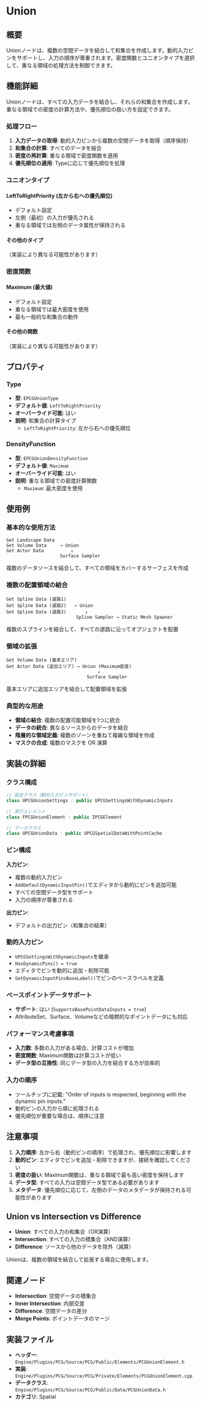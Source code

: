 # Union

## 概要

Unionノードは、複数の空間データを結合して和集合を作成します。動的入力ピンをサポートし、入力の順序が尊重されます。密度関数とユニオンタイプを選択して、重なる領域の処理方法を制御できます。

## 機能詳細

Unionノードは、すべての入力データを結合し、それらの和集合を作成します。重なる領域での密度の計算方法や、優先順位の扱い方を設定できます。

### 処理フロー

1. **入力データの取得**: 動的入力ピンから複数の空間データを取得（順序保持）
2. **和集合の計算**: すべてのデータを結合
3. **密度の再計算**: 重なる領域で密度関数を適用
4. **優先順位の適用**: Typeに応じて優先順位を処理

### ユニオンタイプ

#### LeftToRightPriority (左から右への優先順位)
- デフォルト設定
- 左側（最初）の入力が優先される
- 重なる領域では左側のデータ属性が保持される

#### その他のタイプ
（実装により異なる可能性があります）

### 密度関数

#### Maximum (最大値)
- デフォルト設定
- 重なる領域では最大密度を使用
- 最も一般的な和集合の動作

#### その他の関数
（実装により異なる可能性があります）

## プロパティ

### Type
- **型**: `EPCGUnionType`
- **デフォルト値**: `LeftToRightPriority`
- **オーバーライド可能**: はい
- **説明**: 和集合の計算タイプ
  - `LeftToRightPriority`: 左から右への優先順位

### DensityFunction
- **型**: `EPCGUnionDensityFunction`
- **デフォルト値**: `Maximum`
- **オーバーライド可能**: はい
- **説明**: 重なる領域での密度計算関数
  - `Maximum`: 最大密度を使用

## 使用例

### 基本的な使用方法

```
Get Landscape Data
Get Volume Data     → Union
Get Actor Data          ↓
                    Surface Sampler
```

複数のデータソースを結合して、すべての領域をカバーするサーフェスを作成

### 複数の配置領域の結合

```
Get Spline Data (道路1)
Get Spline Data (道路2)   → Union
Get Spline Data (道路3)       ↓
                          Spline Sampler → Static Mesh Spawner
```

複数のスプラインを結合して、すべての道路に沿ってオブジェクトを配置

### 領域の拡張

```
Get Volume Data (基本エリア)
Get Actor Data (追加エリア) → Union (Maximum密度)
                                  ↓
                              Surface Sampler
```

基本エリアに追加エリアを結合して配置領域を拡張

### 典型的な用途

- **領域の結合**: 複数の配置可能領域を1つに統合
- **データの統合**: 異なるソースからのデータを結合
- **階層的な領域定義**: 複数のゾーンを重ねて複雑な領域を作成
- **マスクの合成**: 複数のマスクを OR 演算

## 実装の詳細

### クラス構成

```cpp
// 設定クラス（動的入力ピンサポート）
class UPCGUnionSettings : public UPCGSettingsWithDynamicInputs

// 実行エレメント
class FPCGUnionElement : public IPCGElement

// データクラス
class UPCGUnionData : public UPCGSpatialDataWithPointCache
```

### ピン構成

**入力ピン**:
- 複数の動的入力ピン
- `AddDefaultDynamicInputPin()`でエディタから動的にピンを追加可能
- すべての空間データ型をサポート
- 入力の順序が尊重される

**出力ピン**:
- デフォルトの出力ピン（和集合の結果）

### 動的入力ピン

- `UPCGSettingsWithDynamicInputs`を継承
- `HasDynamicPins() = true`
- エディタでピンを動的に追加・削除可能
- `GetDynamicInputPinsBaseLabel()`でピンのベースラベルを定義

### ベースポイントデータサポート

- **サポート**: はい (`SupportsBasePointDataInputs = true`)
- AttributeSet、Surface、Volumeなどの暗黙的なポイントデータにも対応

### パフォーマンス考慮事項

- **入力数**: 多数の入力がある場合、計算コストが増加
- **密度関数**: Maximum関数は計算コストが低い
- **データ型の互換性**: 同じデータ型の入力を結合する方が効率的

### 入力の順序

- ツールチップに記載: "Order of inputs is respected, beginning with the dynamic pin inputs."
- 動的ピンの入力から順に処理される
- 優先順位が重要な場合は、順序に注意

## 注意事項

1. **入力順序**: 左から右（動的ピンの順序）で処理され、優先順位に影響します
2. **動的ピン**: エディタでピンを追加・削除できますが、接続を確認してください
3. **密度の扱い**: Maximum関数は、重なる領域で最も高い密度を保持します
4. **データ型**: すべての入力は空間データ型である必要があります
5. **メタデータ**: 優先順位に応じて、左側のデータのメタデータが保持される可能性があります

## Union vs Intersection vs Difference

- **Union**: すべての入力の和集合（OR演算）
- **Intersection**: すべての入力の積集合（AND演算）
- **Difference**: ソースから他のデータを除外（減算）

Unionは、複数の領域を結合して拡張する場合に使用します。

## 関連ノード

- **Intersection**: 空間データの積集合
- **Inner Intersection**: 内部交差
- **Difference**: 空間データの差分
- **Merge Points**: ポイントデータのマージ

## 実装ファイル

- **ヘッダー**: `Engine/Plugins/PCG/Source/PCG/Public/Elements/PCGUnionElement.h`
- **実装**: `Engine/Plugins/PCG/Source/PCG/Private/Elements/PCGUnionElement.cpp`
- **データクラス**: `Engine/Plugins/PCG/Source/PCG/Public/Data/PCGUnionData.h`
- **カテゴリ**: Spatial
